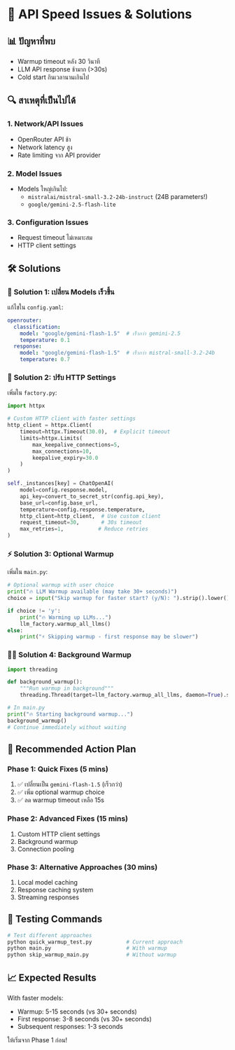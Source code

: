 # 🚨 API Speed Issues & Solutions

## 📊 **ปัญหาที่พบ**
- Warmup timeout หลัง 30 วินาที  
- LLM API response ช้ามาก (>30s)
- Cold start กินเวลานานเกินไป

## 🔍 **สาเหตุที่เป็นไปได้**

### 1. Network/API Issues
- OpenRouter API ช้า
- Network latency สูง
- Rate limiting จาก API provider

### 2. Model Issues  
- Models ใหญ่เกินไป:
  - `mistralai/mistral-small-3.2-24b-instruct` (24B parameters!)
  - `google/gemini-2.5-flash-lite`

### 3. Configuration Issues
- Request timeout ไม่เหมาะสม
- HTTP client settings

## 🛠️ **Solutions**

### 🚀 **Solution 1: เปลี่ยน Models เร็วขึ้น**

แก้ไขใน `config.yaml`:
```yaml
openrouter:
  classification:
    model: "google/gemini-flash-1.5"  # เร็วกว่า gemini-2.5
    temperature: 0.1
  response:  
    model: "google/gemini-flash-1.5"  # เร็วกว่า mistral-small-3.2-24b
    temperature: 0.7
```

### 🔧 **Solution 2: ปรับ HTTP Settings**

เพิ่มใน `factory.py`:
```python
import httpx

# Custom HTTP client with faster settings
http_client = httpx.Client(
    timeout=httpx.Timeout(30.0),  # Explicit timeout
    limits=httpx.Limits(
        max_keepalive_connections=5,
        max_connections=10,
        keepalive_expiry=30.0
    )
)

self._instances[key] = ChatOpenAI(
    model=config.response.model,
    api_key=convert_to_secret_str(config.api_key),
    base_url=config.base_url,
    temperature=config.response.temperature,
    http_client=http_client,  # Use custom client
    request_timeout=30,       # 30s timeout
    max_retries=1,           # Reduce retries
)
```

### ⚡ **Solution 3: Optional Warmup**

เพิ่มใน `main.py`:
```python
# Optional warmup with user choice
print("🔥 LLM Warmup available (may take 30+ seconds)")
choice = input("Skip warmup for faster start? (y/N): ").strip().lower()

if choice != 'y':
    print("🔥 Warming up LLMs...")
    llm_factory.warmup_all_llms()
else:
    print("⚡ Skipping warmup - first response may be slower")
```

### 🏃‍♂️ **Solution 4: Background Warmup**

```python
import threading

def background_warmup():
    """Run warmup in background"""
    threading.Thread(target=llm_factory.warmup_all_llms, daemon=True).start()

# In main.py
print("🔥 Starting background warmup...")
background_warmup()
# Continue immediately without waiting
```

## 🎯 **Recommended Action Plan**

### Phase 1: Quick Fixes (5 mins)
1. ✅ เปลี่ยนเป็น `gemini-flash-1.5` (เร็วกว่า)
2. ✅ เพิ่ม optional warmup choice
3. ✅ ลด warmup timeout เหลือ 15s

### Phase 2: Advanced Fixes (15 mins)  
1. Custom HTTP client settings
2. Background warmup
3. Connection pooling

### Phase 3: Alternative Approaches (30 mins)
1. Local model caching
2. Response caching system  
3. Streaming responses

## 🧪 **Testing Commands**

```bash
# Test different approaches
python quick_warmup_test.py           # Current approach
python main.py                        # With warmup
python skip_warmup_main.py            # Without warmup
```

## 📈 **Expected Results**

With faster models:
- Warmup: 5-15 seconds (vs 30+ seconds)
- First response: 3-8 seconds (vs 30+ seconds) 
- Subsequent responses: 1-3 seconds

ให้เริ่มจาก Phase 1 ก่อน!